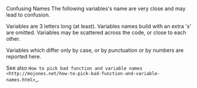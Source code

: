 Confusing Names
The following variables's name are very close and may lead to confusion.

Variables are 3 letters long (at least). Variables names build with an extra 's' are omitted.
Variables may be scattered across the code, or close to each other. 

Variables which differ only by case, or by punctuation or by numbers are reported here.

<?php

    // Variable names with one letter difference
    $fWScale = 1;
    $fHScale = 1;
    $fScale = 2;
    
    $oFrame = 3;
    $iFrame = new Foo();
    
    $v2_norm = array();
    $v1_norm = 'string';
    
    $exept11 = 1;
    $exept10 = 2;
    $exept8 = 3;
    
    // Variables that differ by punctation
    $locale = 'fr';
    $_locate = 'en';

    // Variables that differ by numbers
    $x11 = 'a';
    $x12 = 'b';

    // Variables that differ by numbers
    $songMP3 = 'a';
    $Songmp3 = 'b';
    
    // This even looks like a typo
    $privileges  = 1;
    $privilieges = true;
    
    // This is not reported : Adding extra s is tolerated.
    $rows[] = $row;
    
?>

See also `How to pick bad function and variable names <http://mojones.net/how-to-pick-bad-function-and-variable-names.html>`_.
